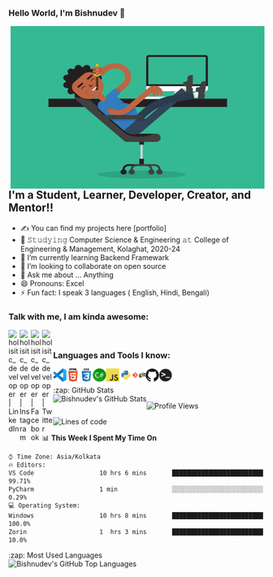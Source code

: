 ### Hello World, I'm Bishnudev  👋

 <img align="right" alt="GIF" src="https://github.com/bishnudev1/bishnudev1/blob/main/logo.gif?raw=true" width="500" height="320" />


## I'm a Student, Learner, Developer, Creator, and Mentor!!

- ✍ You can find my projects here [portfolio]
- 🔭 𝚂𝚝𝚞𝚍𝚢𝚒𝚗𝚐 Computer Science & Engineering 𝚊𝚝 College of Engineering & Management, Kolaghat, 2020-24
- 🌱 I’m currently learning Backend Framewark  
- 👯 I’m looking to collaborate on open source
- 💬 Ask me about ... Anything
- 😄 Pronouns: Excel
- ⚡ Fun fact: I speak 3 languages ( English, Hindi, Bengali)


### Talk with me, I am kinda awesome:
[<img align="left" alt="holisitc_developer | LinkedIn" width="22px" src="https://cdn.jsdelivr.net/npm/simple-icons@v3/icons/linkedin.svg" />][linkedin]
[<img align="left" alt="holisitc_developer | Instagram" width="22px" src="https://cdn.jsdelivr.net/npm/simple-icons@v3/icons/instagram.svg" />][Instagram]
[<img align="left" alt="holisitc_developer | Facebook" width="22px" src="https://cdn.jsdelivr.net/npm/simple-icons@v3/icons/facebook.svg" />][Facebook]
[<img align="left" alt="holisitc_developer | Twitter" width="22px" src="https://cdn.jsdelivr.net/npm/simple-icons@v3/icons/twitter.svg" />][Twitter]

<br />

### Languages and Tools I know:

[<img align="left" alt="Visual Studio Code" width="26px" src="https://raw.githubusercontent.com/github/explore/80688e429a7d4ef2fca1e82350fe8e3517d3494d/topics/visual-studio-code/visual-studio-code.png" />][youtube]
[<img align="left" alt="HTML5" width="26px" src="https://raw.githubusercontent.com/github/explore/80688e429a7d4ef2fca1e82350fe8e3517d3494d/topics/html/html.png" />][youtube]
[<img align="left" alt="CSS3" width="26px" src="https://raw.githubusercontent.com/github/explore/80688e429a7d4ef2fca1e82350fe8e3517d3494d/topics/css/css.png" />][youtube]
[<img align="left" alt="CSharp" width="26px" src="https://raw.githubusercontent.com/github/explore/80688e429a7d4ef2fca1e82350fe8e3517d3494d/topics/csharp/csharp.png" />][youtube]
[<img align="left" alt="JavaScript" width="26px" src="https://raw.githubusercontent.com/github/explore/80688e429a7d4ef2fca1e82350fe8e3517d3494d/topics/javascript/javascript.png" />][youtube]
[<img align="left" alt="python" width="26px" src="https://raw.githubusercontent.com/github/explore/80688e429a7d4ef2fca1e82350fe8e3517d3494d/topics/python/python.png" />][youtube]
[<img align="left" alt="Git" width="26px" src="https://raw.githubusercontent.com/github/explore/80688e429a7d4ef2fca1e82350fe8e3517d3494d/topics/git/git.png" />][youtube]
[<img align="left" alt="GitHub" width="26px" src="https://raw.githubusercontent.com/github/explore/78df643247d429f6cc873026c0622819ad797942/topics/github/github.png" />][youtube]
[<img align="left" alt="Terminal" width="26px" src="https://raw.githubusercontent.com/github/explore/80688e429a7d4ef2fca1e82350fe8e3517d3494d/topics/terminal/terminal.png" />][youtube]

<br />
<br />

<summary>:zap: GitHub Stats</summary>
<img align="left" alt="Bishnudev's GitHub Stats" src="https://github-readme-stats.vercel.app/api?username=bishnudev1&show_icons=true&hide_border=true" />

![Profile Views](http://img.shields.io/badge/Profile%20Views-251-blue)

![Lines of code](https://img.shields.io/badge/From%20Hello%20World%20I%27ve%20Written-26740%20lines%20of%20code-blue)


📊 **This Week I Spent My Time On** 

```text
⌚︎ Time Zone: Asia/Kolkata
🔥 Editors: 
VS Code                  10 hrs 6 mins       █████████████████████████   99.71% 
PyCharm                  1 min               ░░░░░░░░░░░░░░░░░░░░░░░░░   0.29%
💻 Operating System: 
Windows                  10 hrs 8 mins       █████████████████████████   100.0%
Zorin                    1  hrs 3 mins       █████████████████████████   10.0%
```
<summary>:zap: Most Used Languages</summary>
<img align="left" alt="Bishnudev's GitHub Top Languages" src="https://github-readme-stats.vercel.app/api/top-langs/?username=bishnudev" />


[website]: https://bishnudev.ml/
[youtube]: https://www.youtube.com/channel/UC1hPNuUfzZUr4Fwm27IMk4w
[instagram]: https://www.instagram.com/bishnudev_ig/
[linkedin]: https://www.linkedin.com/in/bishnudev-khutia-a14942207/
[twitter]: https://twitter.com/Excel28605690
[facebook]: https://www.facebook.com/bishnudev.khutia.90/
